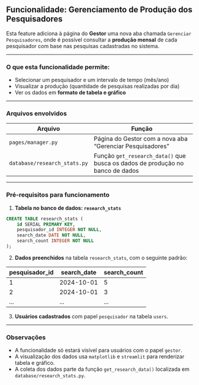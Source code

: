 ## Funcionalidade: Gerenciamento de Produção dos Pesquisadores

Esta feature adiciona à página do **Gestor** uma nova aba chamada `Gerenciar Pesquisadores`, onde é possível consultar a **produção mensal** de cada pesquisador com base nas pesquisas cadastradas no sistema.

---

### O que esta funcionalidade permite:

- Selecionar um pesquisador e um intervalo de tempo (mês/ano)
- Visualizar a produção (quantidade de pesquisas realizadas por dia)
- Ver os dados em **formato de tabela e gráfico**

---

###  Arquivos envolvidos

| Arquivo | Função |
|--------|--------|
| `pages/manager.py` | Página do Gestor com a nova aba “Gerenciar Pesquisadores” |
| `database/research_stats.py` | Função `get_research_data()` que busca os dados de produção no banco de dados |

---

### Pré-requisitos para funcionamento

1. **Tabela no banco de dados: `research_stats`**

```sql
CREATE TABLE research_stats (
    id SERIAL PRIMARY KEY,
    pesquisador_id INTEGER NOT NULL,
    search_date DATE NOT NULL,
    search_count INTEGER NOT NULL
);
```

2. **Dados preenchidos** na tabela `research_stats`, com o seguinte padrão:

| pesquisador_id | search_date | search_count |
|----------------|-------------|---------------|
| 1              | 2024-10-01  | 5             |
| 2              | 2024-10-01  | 3             |
| ...            | ...         | ...           |

3. **Usuários cadastrados** com papel `pesquisador` na tabela `users`.

---

###  Observações

- A funcionalidade só estará visível para usuários com o papel `gestor`.
- A visualização dos dados usa `matplotlib` e `streamlit` para renderizar tabela e gráfico.
- A coleta dos dados parte da função `get_research_data()` localizada em `database/research_stats.py`.


